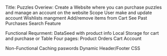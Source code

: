 Title: Puzzles
Overiew:
    Create a Website where you can purchase puzzles and manage an account on the website
Scope
    User make and update account
    Wishlists mangment
    Add/remove items from Cart
    See Past Purchases
    Search Feature

Functional Requrment:
    DataSeed with product info
    Local Storage for cart and purchase or Table
    Four pages:
        Product 
        Orders 
        Cart
        Account

Non-Functional
    Caching paswords
    Dynamic Header/Footer
    CSS



